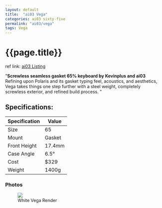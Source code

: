 ```yaml
---
layout: default
title:  "ai03 Vega"
categories: ai03 sixty-five
permalink: "ai03/vega"
tags: Vega
---
```

# {{page.title}}

ref link: [ai03 Listing](https://ai03.com/projects/vega/)

"**Screwless seamless gasket 65% keyboard by Kevinplus and ai03**
Refining upon Polaris and its gasket typing feel, acoustics, and aesthetics, Vega takes things one step further with a steel weight, completely screwless exterior, and refined build process.
"

## Specifications:

| Specification | Value |
|---|---|
| Size | 65 |
| Mount | Gasket |
| Front Height | 17.4mm |
| Case Angle | 6.5° |
| Cost | $329 |
| Weight | 1400g |

### Photos
<figure>
  <img src="{{ 'assets/images/ai03/vega/white-vega-render.png' | relative_url }}">
  <figcaption>White Vega Render</figcaption>
</figure>
